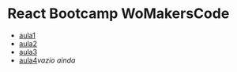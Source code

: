 # React Bootcamp WoMakersCode

- [aula1](./aula-1-javascript-avancado)
- [aula2](./aula-2-lets-react)
- [aula3](./aula-3-lets-input-react)
- [aula4](./aula-3-lets-context-everything)*vazio ainda*